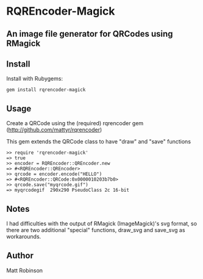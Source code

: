 # RQREncoder-Magick

## An image file generator for QRCodes using RMagick

## Install

Install with Rubygems:

    gem install rqrencoder-magick

## Usage

Create a QRCode using the (required) rqrencoder gem (http://github.com/mattyr/rqrencoder)

This gem extends the QRCode class to have "draw" and "save" functions

    >> require 'rqrencoder-magick'
    => true
    >> encoder = RQREncoder::QREncoder.new
    => #<RQREncoder::QREncoder>
    >> qrcode = encoder.encode("HELLO")
    => #<RQREncoder::QRCode:0x0000010203b7b0>
    >> qrcode.save("myqrcode.gif")
    => myqrcodegif  290x290 PseudoClass 2c 16-bit

## Notes

I had difficulties with the output of RMagick (ImageMagick)'s svg format, so there are two additional "special" functions, draw_svg and save_svg as workarounds.

## Author

Matt Robinson
